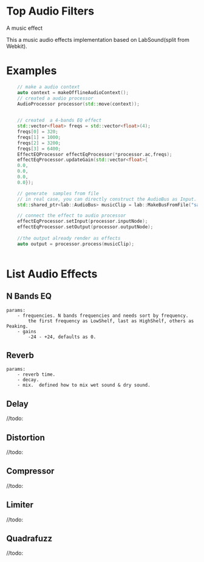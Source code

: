 # Top Audio Filters

A music effect

This a music audio effects implementation based on LabSound(split from Webkit).

# Examples

```c++
    // make a audio context
    auto context = makeOfflineAudioContext();
    // created a audio processor
    AudioProcessor processor(std::move(context));

    
    // created  a 4-bands EQ effect
    std::vector<float> freqs = std::vector<float>(4);
    freqs[0] = 320;
    freqs[1] = 1000;
    freqs[2] = 3200;
    freqs[3] = 6400;
    EffectEQProcessor effectEqProcessor(*processor.ac,freqs);
    effectEqProcessor.updateGain(std::vector<float>{
    0.0,
    0.0,
    0.0,
    0.0});

    // generate  samples from file
    // in real case, you can directly construct the AudioBus as Input.
    std::shared_ptr<lab::AudioBus> musicClip = lab::MakeBusFromFile("samples/stereo-music-clip.wav", true);

    // connect the effect to audio processor
    effectEqProcessor.setInput(processor.inputNode);
    effectEqProcessor.setOutput(processor.outputNode);
    
    //the output already render as effects
    auto output = processor.process(musicClip);
    

```

# List Audio Effects

## N Bands EQ

```
params:
    - frequencies. N bands frequencies and needs sort by frequency. 
        the first frequency as LowShelf, last as HighShelf, others as Peaking.
    - gains
        -24 - +24, defaults as 0.
```
## Reverb

```
params:
    - reverb time.
    - decay.
    - mix.  defined how to mix wet sound & dry sound. 
```
## Delay
//todo:

## Distortion
//todo:

## Compressor
//todo:

## Limiter
//todo:

## Quadrafuzz
//todo:




